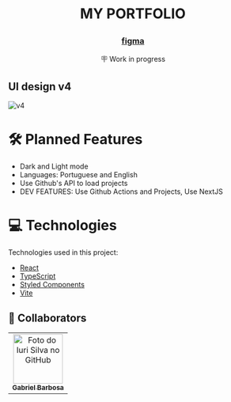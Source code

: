 #  <p align="center"> MY PORTFOLIO </p>
### <p align="center"> [figma](https://www.figma.com/file/acES0uimPhaYFJiRXeSJ5i/Untitled?node-id=1%3A3&t=VqJCZs6SVeRGz8m4-1) </p>

<p align="center">🪧 Work in progress </p>

## UI design v4
![v4](https://user-images.githubusercontent.com/59917720/216793240-5c9bb0fc-4472-4d4c-a22c-b7a80b66a386.png)

# 🛠️ Planned Features
- Dark and Light mode
- Languages: Portuguese and English
- Use Github's API to load projects
- DEV FEATURES: Use Github Actions and Projects, Use NextJS

# 💻 Technologies
Technologies used in this project:

- [React](https://reactjs.org/)
- [TypeScript](https://www.typescriptlang.org/)
- [Styled Components](https://styled-components.com/)
- [Vite](https://vitejs.dev/)

## 🤝 Collaborators
<table>
  <tr>
    <td align="center">
      <a href="#">
        <img src="https://avatars.githubusercontent.com/u/59917720?v=4" width="100px;" alt="Foto do Iuri Silva no GitHub"/><br>
        <sub>
          <b>Gabriel Barbosa</b>
        </sub>
      </a>
    </td>
  </tr>
</table>
